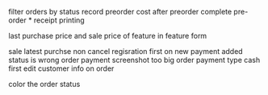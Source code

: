 filter orders by status
record preorder cost after preorder complete
pre-order \*
receipt printing

last purchase price and sale price of feature in feature form

sale latest purchse non cancel
regisration first
on new payment added status is wrong
order payment screenshot too big
order payment type cash first
edit customer info on order

color the order status
